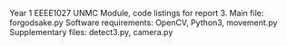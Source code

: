 Year 1 EEEE1027 UNMC Module, code listings for report 3.
Main file: forgodsake.py
Software requirements: OpenCV, Python3, movement.py
Supplementary files: detect3.py, camera.py
